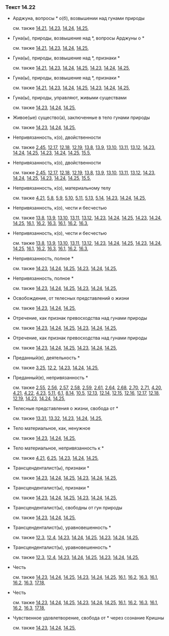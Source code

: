### Текст 14.22
	
- Арджуна, вопросы * о(б), возвышении над гунами природы

	см. также  [14.21](../14/1421.md),  [14.23](../14/1423.md),  [14.24](../14/1424.md),  [14.25](../14/1425.md), 
	
- Гуна(ы), природы, возвышение над *, вопросы Арджуны о *

	см. также  [14.21](../14/1421.md),  [14.23](../14/1423.md),  [14.24](../14/1424.md),  [14.25](../14/1425.md), 
	
- Гуна(ы), природы, возвышение над *, признаки *

	см. также  [14.21](../14/1421.md),  [14.23](../14/1423.md),  [14.24](../14/1424.md),  [14.25](../14/1425.md),  [14.23](../14/1423.md),  [14.24](../14/1424.md),  [14.25](../14/1425.md), 
	
- Гуна(ы), природы, возвышение над *, признаки *

	см. также  [14.21](../14/1421.md),  [14.23](../14/1423.md),  [14.24](../14/1424.md),  [14.25](../14/1425.md),  [14.23](../14/1423.md),  [14.24](../14/1424.md),  [14.25](../14/1425.md), 
	
- Гуна(ы), природы, управляют, живыми существами

	см. также  [14.23](../14/1423.md),  [14.24](../14/1424.md),  [14.25](../14/1425.md), 
	
- Живое(ые) существо(а), заключенные в тело гунами природы

	см. также  [14.23](../14/1423.md),  [14.24](../14/1424.md),  [14.25](../14/1425.md), 
	
- Непривязанность, к(о), двойственности

	см. также  [2.45](../02/0245.md),  [12.17](../12/1217.md),  [12.18](../12/1218.md),  [12.19](../12/1219.md),  [13.8](../13/1308.md),  [13.9](../13/1309.md),  [13.10](../13/1310.md),  [13.11](../13/1311.md),  [13.12](../13/1312.md),  [14.23](../14/1423.md),  [14.24](../14/1424.md),  [14.25](../14/1425.md),  [14.23](../14/1423.md),  [14.24](../14/1424.md),  [14.25](../14/1425.md),  [15.5](../15/1505.md), 
	
- Непривязанность, к(о), двойственности

	см. также  [2.45](../02/0245.md),  [12.17](../12/1217.md),  [12.18](../12/1218.md),  [12.19](../12/1219.md),  [13.8](../13/1308.md),  [13.9](../13/1309.md),  [13.10](../13/1310.md),  [13.11](../13/1311.md),  [13.12](../13/1312.md),  [14.23](../14/1423.md),  [14.24](../14/1424.md),  [14.25](../14/1425.md),  [14.23](../14/1423.md),  [14.24](../14/1424.md),  [14.25](../14/1425.md),  [15.5](../15/1505.md), 
	
- Непривязанность, к(о), материальному телу

	см. также  [4.21](../04/0421.md),  [5.8](../05/0508.md),  [5.9](../05/0509.md),  [5.10](../05/0510.md),  [5.11](../05/0511.md),  [5.13](../05/0513.md),  [5.14](../05/0514.md),  [14.23](../14/1423.md),  [14.24](../14/1424.md),  [14.25](../14/1425.md), 
	
- Непривязанность, к(о), чести и бесчестью

	см. также  [13.8](../13/1308.md),  [13.9](../13/1309.md),  [13.10](../13/1310.md),  [13.11](../13/1311.md),  [13.12](../13/1312.md),  [14.23](../14/1423.md),  [14.24](../14/1424.md),  [14.25](../14/1425.md),  [14.23](../14/1423.md),  [14.24](../14/1424.md),  [14.25](../14/1425.md),  [16.1](../16/1601.md),  [16.2](../16/1602.md),  [16.3](../16/1603.md),  [16.1](../16/1601.md),  [16.2](../16/1602.md),  [16.3](../16/1603.md), 
	
- Непривязанность, к(о), чести и бесчестью

	см. также  [13.8](../13/1308.md),  [13.9](../13/1309.md),  [13.10](../13/1310.md),  [13.11](../13/1311.md),  [13.12](../13/1312.md),  [14.23](../14/1423.md),  [14.24](../14/1424.md),  [14.25](../14/1425.md),  [14.23](../14/1423.md),  [14.24](../14/1424.md),  [14.25](../14/1425.md),  [16.1](../16/1601.md),  [16.2](../16/1602.md),  [16.3](../16/1603.md),  [16.1](../16/1601.md),  [16.2](../16/1602.md),  [16.3](../16/1603.md), 
	
- Непривязанность, полное *

	см. также  [14.23](../14/1423.md),  [14.24](../14/1424.md),  [14.25](../14/1425.md),  [14.23](../14/1423.md),  [14.24](../14/1424.md),  [14.25](../14/1425.md), 
	
- Непривязанность, полное *

	см. также  [14.23](../14/1423.md),  [14.24](../14/1424.md),  [14.25](../14/1425.md),  [14.23](../14/1423.md),  [14.24](../14/1424.md),  [14.25](../14/1425.md), 
	
- Освобождение, от телесных представлений о жизни

	см. также  [14.23](../14/1423.md),  [14.24](../14/1424.md),  [14.25](../14/1425.md), 
	
- Отречение, как признак превосходства над гунами природы

	см. также  [14.23](../14/1423.md),  [14.24](../14/1424.md),  [14.25](../14/1425.md),  [14.23](../14/1423.md),  [14.24](../14/1424.md),  [14.25](../14/1425.md), 
	
- Отречение, как признак превосходства над гунами природы

	см. также  [14.23](../14/1423.md),  [14.24](../14/1424.md),  [14.25](../14/1425.md),  [14.23](../14/1423.md),  [14.24](../14/1424.md),  [14.25](../14/1425.md), 
	
- Преданный(е), деятельность *

	см. также  [3.25](../03/0325.md),  [12.2](../12/1202.md),  [14.23](../14/1423.md),  [14.24](../14/1424.md),  [14.25](../14/1425.md), 
	
- Преданный(е), непривязанность *

	см. также  [2.55](../02/0255.md),  [2.56](../02/0256.md),  [2.57](../02/0257.md),  [2.58](../02/0258.md),  [2.59](../02/0259.md),  [2.61](../02/0261.md),  [2.64](../02/0264.md),  [2.68](../02/0268.md),  [2.70](../02/0270.md),  [2.71](../02/0271.md),  [4.20](../04/0420.md),  [4.21](../04/0421.md),  [4.22](../04/0422.md),  [4.23](../04/0423.md),  [5.11](../05/0511.md),  [6.1](../06/0601.md),  [8.14](../08/0814.md),  [10.5](../10/1005.md),  [12.13](../12/1213.md),  [12.14](../12/1214.md),  [12.15](../12/1215.md),  [12.16](../12/1216.md),  [12.17](../12/1217.md),  [12.18](../12/1218.md),  [12.19](../12/1219.md),  [14.23](../14/1423.md),  [14.24](../14/1424.md),  [14.25](../14/1425.md), 
	
- Телесные представления о жизни, свобода от *

	см. также  [13.31](../13/1331.md),  [13.32](../13/1332.md),  [14.23](../14/1423.md),  [14.24](../14/1424.md),  [14.25](../14/1425.md), 
	
- Тело материальное, как, ненужное

	см. также  [14.23](../14/1423.md),  [14.24](../14/1424.md),  [14.25](../14/1425.md), 
	
- Тело материальное, непривязанность к *

	см. также  [4.21](../04/0421.md),  [6.25](../06/0625.md),  [14.23](../14/1423.md),  [14.24](../14/1424.md),  [14.25](../14/1425.md), 
	
- Трансценденталист(ы), признаки *

	см. также  [14.23](../14/1423.md),  [14.24](../14/1424.md),  [14.25](../14/1425.md),  [14.23](../14/1423.md),  [14.24](../14/1424.md),  [14.25](../14/1425.md), 
	
- Трансценденталист(ы), признаки *

	см. также  [14.23](../14/1423.md),  [14.24](../14/1424.md),  [14.25](../14/1425.md),  [14.23](../14/1423.md),  [14.24](../14/1424.md),  [14.25](../14/1425.md), 
	
- Трансценденталист(ы), свободны от гун природы

	см. также  [14.23](../14/1423.md),  [14.24](../14/1424.md),  [14.25](../14/1425.md), 
	
- Трансценденталист(ы), уравновешенность *

	см. также  [12.3](../12/1203.md),  [12.4](../12/1204.md),  [14.23](../14/1423.md),  [14.24](../14/1424.md),  [14.25](../14/1425.md),  [14.23](../14/1423.md),  [14.24](../14/1424.md),  [14.25](../14/1425.md), 
	
- Трансценденталист(ы), уравновешенность *

	см. также  [12.3](../12/1203.md),  [12.4](../12/1204.md),  [14.23](../14/1423.md),  [14.24](../14/1424.md),  [14.25](../14/1425.md),  [14.23](../14/1423.md),  [14.24](../14/1424.md),  [14.25](../14/1425.md), 
	
- Честь

	см. также  [14.23](../14/1423.md),  [14.24](../14/1424.md),  [14.25](../14/1425.md),  [14.23](../14/1423.md),  [14.24](../14/1424.md),  [14.25](../14/1425.md),  [16.1](../16/1601.md),  [16.2](../16/1602.md),  [16.3](../16/1603.md),  [16.1](../16/1601.md),  [16.2](../16/1602.md),  [16.3](../16/1603.md),  [17.18](../17/1718.md), 
	
- Честь

	см. также  [14.23](../14/1423.md),  [14.24](../14/1424.md),  [14.25](../14/1425.md),  [14.23](../14/1423.md),  [14.24](../14/1424.md),  [14.25](../14/1425.md),  [16.1](../16/1601.md),  [16.2](../16/1602.md),  [16.3](../16/1603.md),  [16.1](../16/1601.md),  [16.2](../16/1602.md),  [16.3](../16/1603.md),  [17.18](../17/1718.md), 
	
- Чувственное удовлетворение, свобода от * через сознание Кришны

	см. также  [14.23](../14/1423.md),  [14.24](../14/1424.md),  [14.25](../14/1425.md), 
